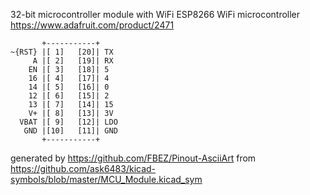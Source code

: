 32-bit microcontroller module with WiFi
ESP8266 WiFi microcontroller
https://www.adafruit.com/product/2471


	       +-----------+
	~{RST} |[ 1]   [20]| TX
	     A |[ 2]   [19]| RX
	    EN |[ 3]   [18]| 5
	    16 |[ 4]   [17]| 4
	    14 |[ 5]   [16]| 0
	    12 |[ 6]   [15]| 2
	    13 |[ 7]   [14]| 15
	    V+ |[ 8]   [13]| 3V
	  VBAT |[ 9]   [12]| LDO
	   GND |[10]   [11]| GND
	       +-----------+


generated by https://github.com/FBEZ/Pinout-AsciiArt from https://github.com/ask6483/kicad-symbols/blob/master/MCU_Module.kicad_sym